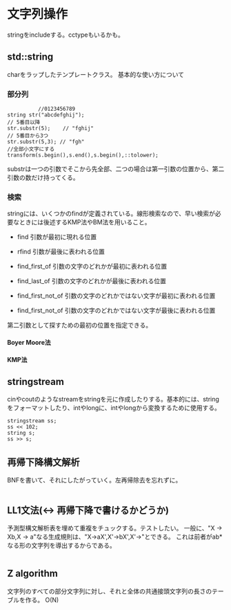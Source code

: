 # 文字列操作

stringをincludeする。cctypeもいるかも。

## std::string

charをラップしたテンプレートクラス。 基本的な使い方について

### 部分列

~~~~~~{.cpp}
          //0123456789
string str("abcdefghij");
// 5番目以降
str.substr(5);    // "fghij"
// 5番目から3つ
str.substr(5,3); // "fgh"
//全部小文字にする
transform(s.begin(),s.end(),s.begin(),::tolower);
~~~~~~

substrは一つの引数でそこから先全部、二つの場合は第一引数の位置から、第二
引数の数だけ持ってくる。

### 検索

stringには、いくつかのfindが定義されている。線形検索なので、早い検索が必
要なときには後述するKMP法やBM法を用いること。

-   find 引数が最初に現れる位置

-   rfind 引数が最後に表われる位置

-   find_first_of 引数の文字のどれかが最初に表われる位置

-   find_last_of 引数の文字のどれかが最後に表われる位置

-   find_first_not_of
    引数の文字のどれかではない文字が最初に表われる位置

-   find_first_not_of
    引数の文字のどれかではない文字が最後に表われる位置

第二引数として探すための最初の位置を指定できる。

#### Boyer Moore法


#### KMP法


## stringstream

cinやcoutのようなstreamをstringを元に作成したりする。基本的には、string
をフォーマットしたり、intやlongに、intやlongから変換するために使用する。

~~~~~~{.cpp}
stringstream ss;
ss << 102;
string s;
ss >> s;
~~~~~~

## 再帰下降構文解析

BNFを書いて、それにしたがっていく。左再帰除去を忘れずに。

~~~~~~{include="cpp/parse.cpp" .cpp}
~~~~~~

## LL1文法(<-> 再帰下降で書けるかどうか)

予測型構文解析表を埋めて重複をチュックする。テストしたい。
一般に、"X -> Xb,X -> a"なる生成規則は、"X->aX',X'->bX',X'->"とできる。
これは前者がab*なる形の文字列を導出するからである。

~~~~~~{include="cpp/check_ll1.cpp" .cpp}
~~~~~~

## Z algorithm

文字列のすべての部分文字列に対し、それと全体の共通接頭文字列の長さのテーブルを作る。 O(N)

~~~~~~{include="cpp/zalgorithm.cpp" .cpp}
~~~~~~
